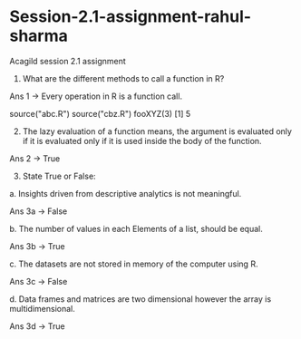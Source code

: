# Session-2.1-assignment-rahul-sharma
Acagild session 2.1 assignment 
1. What are the different methods to call a function in R?

Ans 1 -> 
Every operation in R is a function call.

source("abc.R")
source("cbz.R")
fooXYZ(3)
[1] 5

2. The lazy evaluation of a function means, the argument is evaluated only if it is evaluated only if it is used
inside the body of the function. 

Ans 2 -> True

3. State True or False:

a. Insights driven from descriptive analytics is not meaningful. 

Ans 3a -> False

b. The number of values in each Elements of a list, should be equal.

Ans 3b -> True

c. The datasets are not stored in memory of the computer using R.

Ans 3c -> False

d. Data frames and matrices are two dimensional however the array is multidimensional.

Ans 3d -> True
